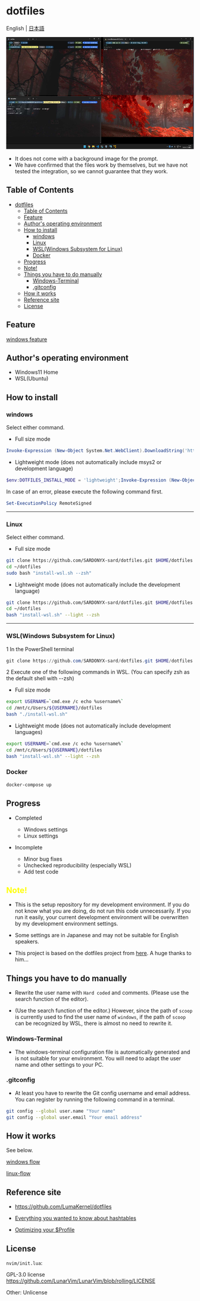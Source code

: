 # dotfiles

English | [日本語](./docs/i18n/jp/readme.md)

<p align="center">
  <img src="./docs/images/terminals.jpg" alt="terminals" height="300" width="800"/>
</p>

- It does not come with a background image for the prompt.
- We have confirmed that the files work by themselves, but we have not tested
  the integration, so we cannot guarantee that they work.

## Table of Contents

- [dotfiles](#dotfiles)
  - [Table of Contents](#table-of-contents)
  - [Feature](#feature)
  - [Author's operating environment](#authors-operating-environment)
  - [How to install](#how-to-install)
    - [windows](#windows)
    - [Linux](#linux)
    - [WSL(Windows Subsystem for Linux)](#wslwindows-subsystem-for-linux)
    - [Docker](#docker)
  - [Progress](#progress)
  - [Note!](#note)
  - [Things you have to do manually](#things-you-have-to-do-manually)
    - [Windows-Terminal](#windows-terminal)
    - [.gitconfig](#gitconfig)
  - [How it works](#how-it-works)
  - [Reference site](#reference-site)
  - [License](#license)

## Feature

[windows feature](./docs/i18n/en/windows-feature.md)

## Author's operating environment

- Windows11 Home
- WSL(Ubuntu)

## How to install

### windows

Select either command.

- Full size mode

```powershell
Invoke-Expression (New-Object System.Net.WebClient).DownloadString('https://raw.githubusercontent.com/SARDONYX-sard/dotfiles/main/install-win.ps1')
```

- Lightweight mode (does not automatically include msys2 or development
  language)

```powershell
$env:DOTFILES_INSTALL_MODE = 'lightweight';Invoke-Expression (New-Object System.Net.WebClient).DownloadString('https://raw.githubusercontent.com/SARDONYX-sard/dotfiles/main/install-win.ps1')
```

In case of an error, please execute the following command first.

```powershell
Set-ExecutionPolicy RemoteSigned
```

---

### Linux

Select either command.

- Full size mode

```bash
git clone https://github.com/SARDONYX-sard/dotfiles.git $HOME/dotfiles
cd ~/dotfiles
sudo bash "install-wsl.sh --zsh"
```

- Lightweight mode (does not automatically include the development language)

```bash
git clone https://github.com/SARDONYX-sard/dotfiles.git $HOME/dotfiles
cd ~/dotfiles
bash "install-wsl.sh" --light --zsh
```

---

### WSL(Windows Subsystem for Linux)

1 In the PowerShell terminal

```powershell
git clone https://github.com/SARDONYX-sard/dotfiles.git $HOME/dotfiles
```

2 Execute one of the following commands in WSL. (You can specify zsh as the
default shell with --zsh)

- Full size mode

```bash
export USERNAME=`cmd.exe /c echo %username%`
cd /mnt/c/Users/${USERNAME}/dotfiles
bash "./install-wsl.sh"
```

- Lightweight mode (does not automatically include development languages)

```bash
export USERNAME=`cmd.exe /c echo %username%`
cd /mnt/c/Users/${USERNAME}/dotfiles
bash "install-wsl.sh" --light --zsh
```

### Docker

```bash
docker-compose up
```

## Progress

- Completed

  - Windows settings
  - Linux settings

- Incomplete

  - Minor bug fixes
  - Unchecked reproducibility (especially WSL)
  - Add test code

## <font color=yellow>Note!</font>

- This is the setup repository for my development environment. If you do not
  know what you are doing, do not run this code unnecessarily. If you run it
  easily, your current development environment will be overwritten by my
  development environment settings.

- Some settings are in Japanese and may not be suitable for English speakers.

- This project is based on the dotfiles project from
  [here](https://github.com/LumaKernel/dotfiles). A huge thanks to him...

## Things you have to do manually

- Rewrite the user name with `Hard coded` and comments. (Please use the search
  function of the editor).

- (Use the search function of the editor.) However, since the path of `scoop` is
  currently used to find the user name of `windows`, if the path of `scoop` can
  be recognized by WSL, there is almost no need to rewrite it.

### Windows-Terminal

- The windows-terminal configuration file is automatically generated and is not
  suitable for your environment. You will need to adapt the user name and other
  settings to your PC.

### .gitconfig

- At least you have to rewrite the Git config username and email address. You
  can register by running the following command in a terminal.

```bash
git config --global user.name "Your name"
git config --global user.email "Your email address"
```

## How it works

See below.

[windows flow](./docs/i18n/en/windows-flow.md)

[linux-flow](./docs/i18n/en/linux-flow.md)

## Reference site

- <https://github.com/LumaKernel/dotfiles>

- [Everything you wanted to know about hashtables](https://docs.microsoft.com/en/powershell/scripting/learn/deep-dives/everything-about-hashtable?view=powershell-7.2)

- [Optimizing your $Profile](https://devblogs.microsoft.com/powershell/optimizing-your-profile/)

## License

`nvim/init.lua`:

GPL-3.0 license <https://github.com/LunarVim/LunarVim/blob/rolling/LICENSE>

Other: Unlicense
